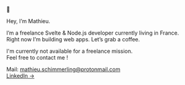 👾 

Hey, I’m Mathieu.

I’m a freelance Svelte & Node.js developer currently living in France.<br/>
Right now I’m building web apps. Let’s grab a coffee.

I'm currently not available for a freelance mission.<br/>
Feel free to contact me !

Mail: mathieu.schimmerling@protonmail.com<br/>
[LinkedIn &rarr;](https://www.linkedin.com/in/mathieu-schimmerling)
